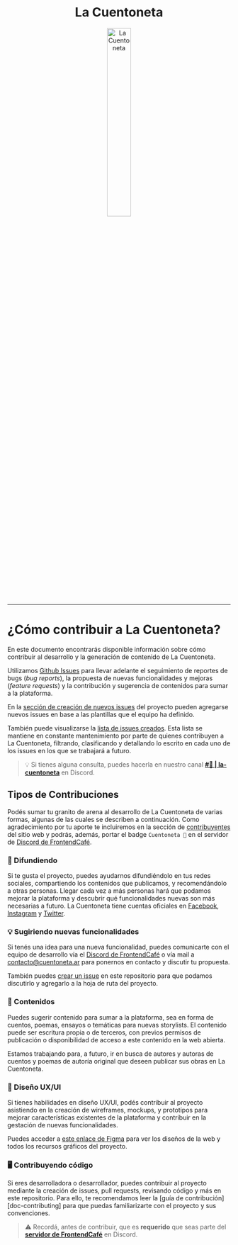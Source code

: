 <div align="center" width="100%">
    <h1>La Cuentoneta</h1>
    <picture>
        <source media="(prefers-color-scheme: dark)" srcset="https://github.com/rolivencia/cuentoneta/assets/32349705/b0ea0659-3c9d-4c4f-9d14-ab60d50dd832">
        <img width="33%" alt="La Cuentoneta" src="https://github.com/rolivencia/cuentoneta/assets/32349705/b0ea0659-3c9d-4c4f-9d14-ab60d50dd832">
    </picture>
</div>

---

# ¿Cómo contribuir a La Cuentoneta?

En este documento encontrarás disponible información sobre cómo contribuir al desarrollo y la generación de 
contenido de La Cuentoneta.

Utilizamos [Github Issues][github-issues-tutorial] para llevar adelante el seguimiento de reportes de bugs 
(_bug reports_), la propuesta de nuevas funcionalidades y mejoras (_feature requests_) y la contribución y 
sugerencia de contenidos para sumar a la plataforma.

En la [sección de creación de nuevos issues][crear-issue-cuentoneta] del proyecto pueden agregarse nuevos issues en base a las plantillas que el equipo ha definido. 

También puede visualizarse la [lista de issues creados](https://github.com/rolivencia/cuentoneta/issues). Esta lista se mantiene en constante mantenimiento por parte de quienes contribuyen a La Cuentoneta, filtrando, clasificando y detallando lo escrito en cada uno de los issues en los que se trabajará a futuro. 

> 💡 Si tienes alguna consulta, puedes hacerla en nuestro canal [**#🚐 | la-cuentoneta**][dc-channel] en Discord.


## Tipos de Contribuciones

Podés sumar tu granito de arena al desarrollo de La Cuentoneta de varias formas, algunas de las cuales se describen a continuación. Como agradecimiento por tu aporte te incluiremos en la sección de [contribuyentes][contribuyentes] del sitio web y podrás, además, portar el badge `Cuentoneta 🚐` en el servidor de [Discord de FrontendCafé][dc-channel].

### 📢 Difundiendo

Si te gusta el proyecto, puedes ayudarnos difundiéndolo en tus redes sociales, compartiendo los contenidos que publicamos, y recomendándolo a otras personas. 
Llegar cada vez a más personas hará que podamos mejorar la plataforma y descubrir qué funcionalidades nuevas son más necesarias a futuro. 
La Cuentoneta tiene cuentas oficiales en [Facebook][facebook-cuentoneta], [Instagram][instagram-cuentoneta] y [Twitter][twitter-cuentoneta].

### 💡 Sugiriendo nuevas funcionalidades

Si tenés una idea para una nueva funcionalidad, puedes comunicarte con el equipo de desarrollo vía el [Discord de FrontendCafé][dc-channel] o vía mail 
a [contacto@cuentoneta.ar][email] para ponernos en contacto y discutir tu propuesta.

También puedes [crear un issue][crear-issue-cuentoneta] en este repositorio para que podamos discutirlo y agregarlo a la hoja de ruta del proyecto.

### 📜 Contenidos

Puedes sugerir contenido para sumar a la plataforma, sea en forma de cuentos, poemas, ensayos o temáticas para nuevas storylists. 
El contenido puede ser escritura propia o de terceros, con previos permisos de publicación o disponibilidad de acceso a este contenido en la web abierta.

Estamos trabajando para, a futuro, ir en busca de autores y autoras de cuentos y poemas de autoría original que deseen publicar sus obras en La Cuentoneta.

### 🎨 Diseño UX/UI

Si tienes habilidades en diseño UX/UI, podés contribuir al proyecto asistiendo en la creación de wireframes, mockups, y prototipos para mejorar 
características existentes de la plataforma y contribuir en la gestación de nuevas funcionalidades.

Puedes acceder a [este enlace de Figma][figma] para ver los diseños de la web y todos los recursos gráficos del proyecto.

### 🖥️ Contribuyendo código

Si eres desarrolladora o desarrollador, puedes contribuir al proyecto mediante la creación de issues, pull requests, revisando código y más en este repositorio. Para ello, te recomendamos leer la [guía de contribución][doc-contributing] para que puedas familiarizarte con el proyecto y sus convenciones.

> ⚠️ Recordá, antes de contribuir, que es **requerido** que seas parte del [**servidor de FrontendCafé**][dc-fec] en Discord.


<!-- Links a Github issues y a issue templates -->
[github-issues-tutorial]: https://docs.github.com/es/issues/tracking-your-work-with-issues/creating-an-issue
[crear-issue-cuentoneta]: https://github.com/rolivencia/cuentoneta/issues/new/choose

<!-- Enlaces a Discord -->

[dc-channel]: https://discord.com/channels/594363964499165194/1109220285841944586
[dc-fec]: https://discord.com/invite/frontendcafe

[contribuyentes]: https://www.cuentoneta.ar/about#people

<!-- Recursos y otros -->

[email]: mailto:contacto@cuentoneta.ar
[figma]: https://www.figma.com/file/BIlQ6U3eh3M8vtYQt3vLNW/La-Cuentoneta-v2
[wcag]: https://www.w3.org/WAI/standards-guidelines/wcag/es
[instagram-cuentoneta]: https://instagram.com/cuentoneta
[twitter-cuentoneta]: https://twitter.com/cuentoneta
[facebook-cuentoneta]: https://facebook.com/lacuentoneta
